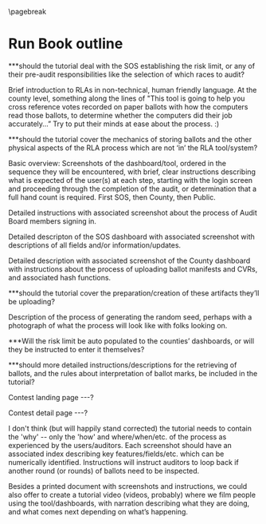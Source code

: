 \pagebreak

Run Book outline
========

***should the tutorial deal with the SOS establishing the risk
limit, or any of their pre-audit responsibilities like the selection
of which races to audit?

Brief introduction to RLAs in non-technical, human friendly language.
At the county level, something along the lines of "This tool is going
to help you cross reference votes recorded on paper ballots with how 
the computers read those ballots, to determine whether the computers
did their job accurately…” Try to put their minds at ease about the
process. :)

***should the tutorial cover the mechanics of storing ballots and the
other physical aspects of the RLA process which are not ‘in’ the RLA
tool/system?

Basic overview: Screenshots of the dashboard/tool, ordered in the sequence
they will be encountered, with brief, clear instructions describing what
is expected of the user(s) at each step, starting with the login screen
and proceeding through the completion of the audit, or determination that
a full hand count is required. First SOS, then County, then Public.

Detailed instructions with associated screenshot about the process of
Audit Board members signing in.

Detailed descripton of the SOS dashboard with associated screenshot with
descriptions of all fields and/or information/updates.

Detailed description with associated screenshot of the County dashboard
with instructions about the process of uploading ballot manifests and
CVRs, and associated hash functions.

***should the tutorial cover the preparation/creation of these artifacts
they’ll be uploading?

Description of the process of generating the random seed, perhaps with a
photograph of what the process will look like with folks looking on.

***Will the risk limit be auto populated to the counties’ dashboards, or
will they be instructed to enter it themselves?

***should more detailed instructions/descriptions for the retrieving of
ballots, and the rules about interpretation of ballot marks, be included
in the tutorial?

Contest landing page ---?

Contest detail page ---?

I don't think (but will happily stand corrected) the tutorial needs to contain
the 'why' -- only the 'how' and where/when/etc. of the process as experienced
by the users/auditors. Each screenshot should have an associated index
describing key features/fields/etc. which can be numerically identified.
Instructions will instruct auditors to loop back if another round (or rounds)
of ballots need to be inspected.

Besides a printed document with screenshots and instructions, we could also
offer to create a tutorial video (videos, probably) where we film people using
the tool/dashboards, with narration describing what they are doing, and what comes
next depending on what’s happening.
